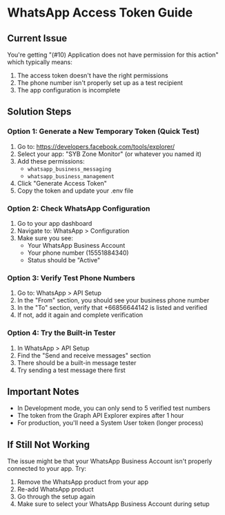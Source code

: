 # WhatsApp Access Token Guide

## Current Issue
You're getting "(#10) Application does not have permission for this action" which typically means:
1. The access token doesn't have the right permissions
2. The phone number isn't properly set up as a test recipient
3. The app configuration is incomplete

## Solution Steps

### Option 1: Generate a New Temporary Token (Quick Test)
1. Go to: https://developers.facebook.com/tools/explorer/
2. Select your app: "SYB Zone Monitor" (or whatever you named it)
3. Add these permissions:
   - `whatsapp_business_messaging`
   - `whatsapp_business_management`
4. Click "Generate Access Token"
5. Copy the token and update your .env file

### Option 2: Check WhatsApp Configuration
1. Go to your app dashboard
2. Navigate to: WhatsApp > Configuration
3. Make sure you see:
   - Your WhatsApp Business Account
   - Your phone number (15551884340)
   - Status should be "Active"

### Option 3: Verify Test Phone Numbers
1. Go to: WhatsApp > API Setup
2. In the "From" section, you should see your business phone number
3. In the "To" section, verify that +66856644142 is listed and verified
4. If not, add it again and complete verification

### Option 4: Try the Built-in Tester
1. In WhatsApp > API Setup
2. Find the "Send and receive messages" section
3. There should be a built-in message tester
4. Try sending a test message there first

## Important Notes
- In Development mode, you can only send to 5 verified test numbers
- The token from the Graph API Explorer expires after 1 hour
- For production, you'll need a System User token (longer process)

## If Still Not Working
The issue might be that your WhatsApp Business Account isn't properly connected to your app. Try:
1. Remove the WhatsApp product from your app
2. Re-add WhatsApp product
3. Go through the setup again
4. Make sure to select your WhatsApp Business Account during setup